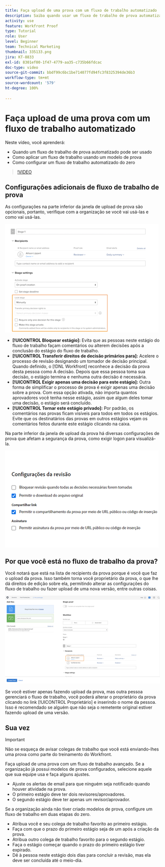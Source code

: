```yaml
---
title: Faça upload de uma prova com um fluxo de trabalho automatizado
description: Saiba quando usar um fluxo de trabalho de prova automatizado, como aplicar um fluxo de trabalho usando um modelo de prova e como configurar um fluxo de trabalho automatizado do zero.
activity: use
feature: Workfront Proof
type: Tutorial
role: User
level: Beginner
team: Technical Marketing
thumbnail: 335133.png
jira: KT-8833
exl-id: 8301ef00-1f47-4779-aa35-c735b66fdcac
doc-type: video
source-git-commit: bbdf99c6bc1be714077fd94fc3f8325394de36b3
workflow-type: tm+mt
source-wordcount: '579'
ht-degree: 100%

---
```


# Faça upload de uma prova com um fluxo de trabalho automatizado

Neste vídeo, você aprenderá:

* Quando um fluxo de trabalho de prova automatizado pode ser usado
* Como aplicar um fluxo de trabalho usando um modelo de prova
* Como configurar um fluxo de trabalho automatizado do zero

>[!VIDEO](https://video.tv.adobe.com/v/335133/?quality=12&learn=on&enablevpops=1)



## Configurações adicionais de fluxo de trabalho de prova

As configurações na parte inferior da janela de upload de prova são opcionais, portanto, verifique com a organização se você vai usá-las e como vai usá-las.

![Imagem da janela [!UICONTROL Nova Prova] com as [!UICONTROL Configurações de estágio] destacadas.](assets/additional-proof-workflow-settings.png)

* **[!UICONTROL Bloquear estágio]:** Evita que as pessoas neste estágio do fluxo de trabalho façam comentários ou alterem decisões após a conclusão do estágio do fluxo de trabalho.
* **[!UICONTROL Transferir direitos de decisão primários para]:** Acelere o processo de revisão designando um tomador de decisão principal. Quando definido, o [!DNL Workfront] reconhece a decisão da prova desta pessoa como A decisão. Depois que essa pessoa toma sua decisão, o estágio termina e nenhuma outra decisão é necessária.
* **[!UICONTROL Exigir apenas uma decisão para este estágio]:** Outra forma de simplificar o processo de prova é exigir apenas uma decisão sobre a prova. Com essa opção ativada, não importa quantos aprovadores você tenha nesse estágio, assim que algum deles tomar uma decisão, o estágio será concluído.
* **[!UICONTROL Tornar este estágio privado]:** Por padrão, os comentários nas provas ficam visíveis para todos em todos os estágios. Evite que os destinatários das provas em outros estágios vejam os comentários feitos durante este estágio clicando na caixa.

Na parte inferior da janela de upload da prova há diversas configurações de prova que afetam a segurança da prova, como exigir logon para visualizá-la.

<!--
Learn more about these in the Proof settings section of the Configure a proof article.
-->

![Imagem da seção [!UICONTROL Configurações da prova] da janela de upload de prova.](assets/additional-proof-workflow-settings-2.png)

<!--
### Learn more
* Automated workflow overview
* Automated workflow stages overview
-->

<!--
### Guides
* Plan an advanced workflow worksheet
-->

## Por que você está no fluxo de trabalho da prova?

Você notará que está na lista de recipients da prova porque é você que faz o upload da prova. Isso também torna você proprietário da prova, o que lhe dá direitos de edição sobre ela, permitindo alterar as configurações do fluxo de trabalho ou fazer upload de uma nova versão, entre outras coisas.

![Imagem da janela de upload da prova com o proprietário da prova destacado na lista de recipients.](assets/proof-owner.png)

Se você estiver apenas fazendo upload da prova, mas outra pessoa gerenciará o fluxo de trabalho, você poderá alterar o proprietário da prova clicando no link [!UICONTROL Proprietário] e inserindo o nome da pessoa. Isso é recomendado se alguém que não seja o remetente original estiver fazendo upload de uma versão.

## Sua vez

>[!IMPORTANT]
>
>Não se esqueça de avisar colegas de trabalho que você está enviando-lhes uma prova como parte do treinamento do Workfront.


Faça upload de uma prova com um fluxo de trabalho avançado. Se a organização já possui modelos de prova configurados, selecione aquele que sua equipe usa e faça alguns ajustes.

* Ajuste os alertas de email para que ninguém seja notificado quando houver atividade na prova.
* O primeiro estágio deve ter dois revisores/aprovadores.
* O segundo estágio deve ter apenas um revisor/aprovador.

Se a organização ainda não tiver criado modelos de prova, configure um fluxo de trabalho em duas etapas do zero.

* Atribua você e seu colega de trabalho favorito ao primeiro estágio.
* Faça com que o prazo do primeiro estágio seja de um após a criação da prova.
* Atribua outro colega de trabalho favorito para o segundo estágio.
* Faça o estágio começar quando o prazo do primeiro estágio tiver expirado.
* Dê à pessoa neste estágio dois dias para concluir a revisão, mas ela deve ser concluída até o meio-dia.


